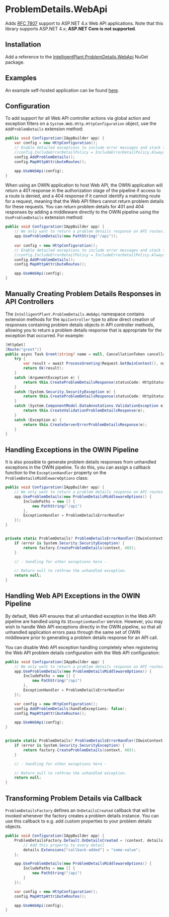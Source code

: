 # ProblemDetails.WebApi

Adds [RFC 7807](https://tools.ietf.org/html/rfc7807) support to ASP.NET 4.x Web API applications. Note that this library supports ASP.NET 4.x; **ASP.NET Core is not supported**.


## Installation

Add a reference to the [IntelligentPlant.ProblemDetails.WebApi](https://www.nuget.org/packages/IntelligentPlant.ProblemDetails.WebApi) NuGet package.


## Examples

An example self-hosted application can be found [here](/ProblemDetails.WebApi.Sample).


## Configuration

To add support for all Web API controller actions via global action and exception filters on a `System.Web.Http.HttpConfiguration` object, use the `AddProblemDetails` extension method:

```csharp
public void Configuration(IAppBuilder app) {
    var config = new HttpConfiguration();
    // Enable detailed exceptions to include error messages and stack traces in 500 responses.
    //config.IncludeErrorDetailPolicy = IncludeErrorDetailPolicy.Always;
    config.AddProblemDetails();
    config.MapHttpAttributeRoutes();

    app.UseWebApi(config);
}
```

When using an OWIN application to host Web API, the OWIN application will return a 401 response in the authorization stage of the pipeline if access to a route is denied, and a 404 response if it cannot identify a matching route for a request, meaning that the Web API filters cannot return problem details for these requests. You can return problem details for 401 and 404 responses by adding a middleware directly to the OWIN pipeline using the `UseProblemDetails` extension method:

```csharp
public void Configuration(IAppBuilder app) {
    // We only want to return a problem details response on API routes.
    app.UseProblemDetails(new PathString("/api"));
    
    var config = new HttpConfiguration();
    // Enable detailed exceptions to include error messages and stack traces in 500 responses.
    //config.IncludeErrorDetailPolicy = IncludeErrorDetailPolicy.Always;
    config.AddProblemDetails();
    config.MapHttpAttributeRoutes();

    app.UseWebApi(config);
}
```


## Manually Creating Problem Details Responses in API Controllers

The `IntelligentPlant.ProblemDetails.WebApi` namespace contains extension methods for the `ApiController` type to allow direct creation of responses containing problem details objects in API controller methods, allowing you to return a problem details response that is appropriate for the exception that occurred. For example:

```csharp
[HttpGet]
[Route("greet")]
public async Task Greet(string? name = null, CancellationToken cancellationToken = default) {
    try {
        var result = await ProcessGreeting(Request.GetOwinContext(), name, cancellationToken).ConfigureAwait(false);
        return Ok(result);
    }
    catch (ArgumentException e) {
        return this.CreateProblemDetailsResponse(statusCode: HttpStatusCode.BadRequest, detail: e.Message);
    }
    catch (System.Security.SecurityException e) {
        return this.CreateProblemDetailsResponse(statusCode: HttpStatusCode.Forbidden, detail: e.Message);
    }
    catch (System.ComponentModel.DataAnnotations.ValidationException e) {
        return this.CreateValidationProblemDetailsResponse(e);
    }
    catch (Exception e) {
        return this.CreateServerErrorProblemDetailsResponse(e);
    }
}
```


## Handling Exceptions in the OWIN Pipeline

It is also possible to generate problem details responses from unhandled exceptions in the OWIN pipeline. To do this, you can assign a callback function to the `ExceptionHandler` property on the `ProblemDetailsMiddlewareOptions` class:

```csharp
public void Configuration(IAppBuilder app) {
    // We only want to return a problem details response on API routes.
    app.UseProblemDetails(new ProblemDetailsMiddlewareOptions() {
        IncludePaths = new [] {
            new PathString("/api")
        },
        ExceptionHandler = ProblemDetailsErrorHandler
    });
}


private static ProblemDetails? ProblemDetailsErrorHandler(IOwinContext context, Exception error, ProblemDetailsFactory factory) {
    if (error is System.Security.SecurityException) {
        return factory.CreateProblemDetails(context, 403);
    }

    // - handling for other exceptions here -

    // Return null to rethrow the unhandled exception.
    return null;
}

```


## Handling Web API Exceptions in the OWIN Pipeline

By default, Web API ensures that all unhandled exception in the Web API pipeline are handled using its `IExceptionHandler` service. However, you may wish to handle Web API exceptions directly in the OWIN pipeline, so that all unhandled application errors pass through the same set of OWIN middleware prior to generating a problem details response for an API call.

You can disable Web API exception handling completely when registering the Web API problem details configuration with the Web API configuration:

```csharp
public void Configuration(IAppBuilder app) {
    // We only want to return a problem details response on API routes.
    app.UseProblemDetails(new ProblemDetailsMiddlewareOptions() {
        IncludePaths = new [] {
            new PathString("/api")
        },
        ExceptionHandler = ProblemDetailsErrorHandler
    });

    var config = new HttpConfiguration();
    config.AddProblemDetails(handleExceptions: false);
    config.MapHttpAttributeRoutes();

    app.UseWebApi(config);
}


private static ProblemDetails? ProblemDetailsErrorHandler(IOwinContext context, Exception error, ProblemDetailsFactory factory) {
    if (error is System.Security.SecurityException) {
        return factory.CreateProblemDetails(context, 403);
    }

    // - handling for other exceptions here -

    // Return null to rethrow the unhandled exception.
    return null;
}
```


## Transforming Problem Details via Callback

`ProblemDetailsFactory` defines an `OnDetailsCreated` callback that will be invoked whenever the factory creates a problem details instance. You can use this callback to e.g. add custom properties to your problem details objects.

```csharp
public void Configuration(IAppBuilder app) {
    ProblemDetailsFactory.Default.OnDetailsCreated = (context, details) => {
        // Add this property to every detail
        details.Extensions["callback-added"] = "some-value";
    };

    app.UseProblemDetails(new ProblemDetailsMiddlewareOptions() {
        IncludePaths = new [] {
            new PathString("/api")
        }
    });

    var config = new HttpConfiguration();
    config.MapHttpAttributeRoutes();

    app.UseWebApi(config);
}
```
